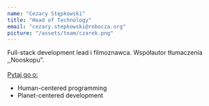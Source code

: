 ```yaml
---
name: "Cezary Stępkowski"
title: "Head of Technology"
email: "cezary.stepkowski@robocza.org"
picture: "/assets/team/czarek.png"
---
```

Full-stack development lead i filmoznawca. Współautor tłumaczenia ,,Nooskopu”.
<br>
<br>
<ins>Pytaj go o:</ins>
- Human-centered programming
- Planet-centered development
